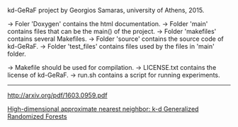kd-GeRaF project by Georgios Samaras, university of Athens, 2015.

-> Foler 'Doxygen' contains the html documentation.
-> Folder 'main' contains files that can be the main() of the project.
-> Folder 'makefiles' contains several Makefiles.
-> Folder 'source' contains the source code of kd-GeRaF.
-> Folder 'test_files' contains files used by the files in 'main' folder.

-> Makefile should be used for compilation.
-> LICENSE.txt contains the license of kd-GeRaF.
-> run.sh contains a script for running experiments.

---

http://arxiv.org/pdf/1603.0959.pdf

[High-dimensional approximate nearest neighbor: k-d Generalized Randomized Forests](http://arxiv.org/pdf/1603.0959.pdf)
